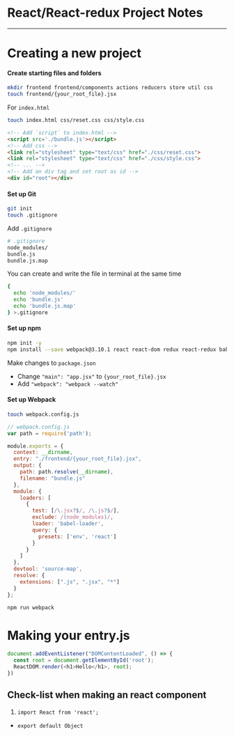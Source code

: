 # React/React-redux Project Notes

___

# Creating a new project

#### Create starting files and folders
```bash
mkdir frontend frontend/components actions reducers store util css
touch frontend/{your_root_file}.jsx
```
For `index.html`
```bash
touch index.html css/reset.css css/style.css
```
```html
<!-- Add `script` to index.html -->
<script src='./bundle.js'></script>
<!-- Add css -->
<link rel="stylesheet" type="text/css" href="./css/reset.css">
<link rel="stylesheet" type="text/css" href="./css/style.css">
<!-- ... -->
<!-- Add an div tag and set root as id -->
<div id="root"></div>
```

#### Set up Git
```bash
git init
touch .gitignore
```
Add `.gitignore`
```bash
# .gitignore
node_modules/
bundle.js
bundle.js.map
```
You can create and write the file in terminal at the same time
```bash
{
  echo 'node_modules/'
  echo 'bundle.js'
  echo 'bundle.js.map'
} >.gitignore
```
#### Set up npm
```bash
npm init -y
npm install --save webpack@3.10.1 react react-dom redux react-redux babel-core babel-loader babel-preset-react babel-preset-env babel-preset-es2015 redux-logger lodash
```
Make changes to `package.json`
* Change `"main": "app.jsx"` to `{your_root_file}.jsx`
* Add `"webpack": "webpack --watch"`

#### Set up Webpack
```bash
touch webpack.config.js
```
```js
// webpack.config.js
var path = require('path');

module.exports = {
  context: __dirname,
  entry: "./frontend/{your_root_file}.jsx",
  output: {
    path: path.resolve(__dirname),
    filename: "bundle.js"
  },
  module: {
    loaders: [
      {
        test: [/\.jsx?$/, /\.js?$/],
        exclude: /(node_modules)/,
        loader: 'babel-loader',
        query: {
          presets: ['env', 'react']
        }
      }
    ]
  },
  devtool: 'source-map',
  resolve: {
    extensions: [".js", ".jsx", "*"]
  }
};
```
```bash
npm run webpack
```

# Making your entry.js

```js
document.addEventListener("DOMContentLoaded", () => {
  const root = document.getElementById('root');
  ReactDOM.render(<h1>Hello</h1>, root);
})
```

## Check-list when making an react component

1. `import React from 'react';`
- `export default Object`
